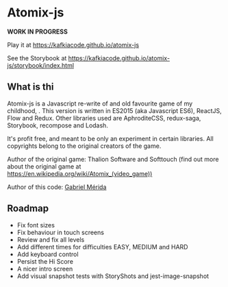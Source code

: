 # Atomix-js

**WORK IN PROGRESS**

Play it at https://kafkiacode.github.io/atomix-js

See the Storybook at https://kafkiacode.github.io/atomix-js/storybook/index.html

## What is thi
Atomix-js is a Javascript re-write of and old favourite game of my childhood, <Atomix>. This version is written in ES2015 (aka Javascript ES6), ReactJS, Flow and Redux. Other libraries used are AphroditeCSS, redux-saga, Storybook, recompose and Lodash.

It's profit free, and meant to be only an experiment in certain libraries. All copyrights belong to the original creators of the game.

Author of the original game: Thalion Software and Softtouch (find out more about the original game at https://en.wikipedia.org/wiki/Atomix_(video_game))

Author of this code: [Gabriel Mérida](https://gabrielmerida.cl)

## Roadmap
- Fix font sizes
- Fix behaviour in touch screens
- Review and fix all levels
- Add different times for difficulties EASY, MEDIUM and HARD
- Add keyboard control
- Persist the Hi Score
- A nicer intro screen
- Add visual snapshot tests with StoryShots and jest-image-snapshot

